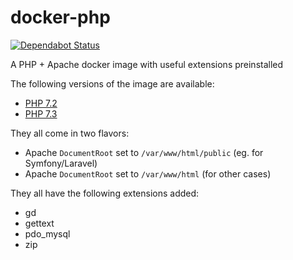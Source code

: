 # docker-php

[![Dependabot Status](https://api.dependabot.com/badges/status?host=github&repo=rezoleo/docker-php)](https://dependabot.com)

A PHP + Apache docker image with useful extensions preinstalled

The following versions of the image are available:
  - [PHP 7.2](./7.2-apache)
  - [PHP 7.3](./7.3-apache)

They all come in two flavors:
  - Apache `DocumentRoot` set to `/var/www/html/public` (eg. for Symfony/Laravel)
  - Apache `DocumentRoot` set to `/var/www/html` (for other cases)

They all have the following extensions added:
  - gd
  - gettext
  - pdo_mysql
  - zip
